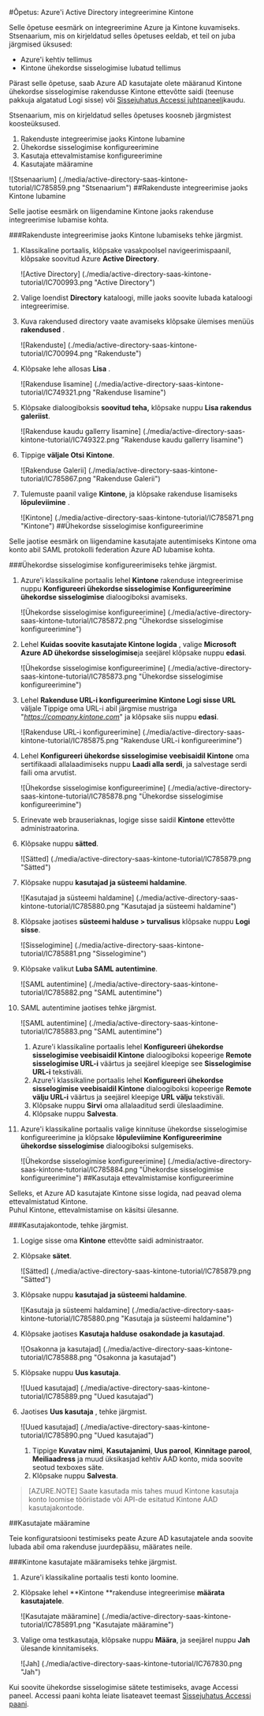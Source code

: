 <properties 
    pageTitle="Õpetus: Azure'i Active Directory integreerimine Kintone | Microsoft Azure'i" 
    description="Saate teada, kuidas lubada ühekordse sisselogimise, automatiseeritud ettevalmistamise ja muud Azure Active Directory Kintone abil!" 
    services="active-directory" 
    authors="jeevansd"  
    documentationCenter="na" 
    manager="femila"/>
<tags 
    ms.service="active-directory" 
    ms.devlang="na" 
    ms.topic="article" 
    ms.tgt_pltfrm="na" 
    ms.workload="identity" 
    ms.date="09/01/2016" 
    ms.author="jeedes" />

#<a name="tutorial-azure-active-directory-integration-with-kintone"></a>Õpetus: Azure'i Active Directory integreerimine Kintone
  
Selle õpetuse eesmärk on integreerimine Azure ja Kintone kuvamiseks.  
Stsenaarium, mis on kirjeldatud selles õpetuses eeldab, et teil on juba järgmised üksused:

-   Azure'i kehtiv tellimus
-   Kintone ühekordse sisselogimise lubatud tellimus
  
Pärast selle õpetuse, saab Azure AD kasutajate olete määranud Kintone ühekordse sisselogimise rakendusse Kintone ettevõtte saidi (teenuse pakkuja algatatud Logi sisse) või [Sissejuhatus Accessi juhtpaneeli](active-directory-saas-access-panel-introduction.md)kaudu.
  
Stsenaarium, mis on kirjeldatud selles õpetuses koosneb järgmistest koosteüksused.

1.  Rakenduste integreerimise jaoks Kintone lubamine
2.  Ühekordse sisselogimise konfigureerimine
3.  Kasutaja ettevalmistamise konfigureerimine
4.  Kasutajate määramine

![Stsenaarium] (./media/active-directory-saas-kintone-tutorial/IC785859.png "Stsenaarium")
##<a name="enabling-the-application-integration-for-kintone"></a>Rakenduste integreerimise jaoks Kintone lubamine
  
Selle jaotise eesmärk on liigendamine Kintone jaoks rakenduse integreerimise lubamise kohta.

###<a name="to-enable-the-application-integration-for-kintone-perform-the-following-steps"></a>Rakenduste integreerimise jaoks Kintone lubamiseks tehke järgmist.

1.  Klassikaline portaalis, klõpsake vasakpoolsel navigeerimispaanil, klõpsake soovitud Azure **Active Directory**.

    ![Active Directory] (./media/active-directory-saas-kintone-tutorial/IC700993.png "Active Directory")

2.  Valige loendist **Directory** kataloogi, mille jaoks soovite lubada kataloogi integreerimise.

3.  Kuva rakendused directory vaate avamiseks klõpsake ülemises menüüs **rakendused** .

    ![Rakenduste] (./media/active-directory-saas-kintone-tutorial/IC700994.png "Rakenduste")

4.  Klõpsake lehe allosas **Lisa** .

    ![Rakenduse lisamine] (./media/active-directory-saas-kintone-tutorial/IC749321.png "Rakenduse lisamine")

5.  Klõpsake dialoogiboksis **soovitud teha,** klõpsake nuppu **Lisa rakendus galeriist**.

    ![Rakenduse kaudu gallerry lisamine] (./media/active-directory-saas-kintone-tutorial/IC749322.png "Rakenduse kaudu gallerry lisamine")

6.  Tippige **väljale Otsi** **Kintone**.

    ![Rakenduse Galerii] (./media/active-directory-saas-kintone-tutorial/IC785867.png "Rakenduse Galerii")

7.  Tulemuste paanil valige **Kintone**, ja klõpsake rakenduse lisamiseks **lõpuleviimine** .

    ![Kintone] (./media/active-directory-saas-kintone-tutorial/IC785871.png "Kintone")
##<a name="configuring-single-sign-on"></a>Ühekordse sisselogimise konfigureerimine
  
Selle jaotise eesmärk on liigendamine kasutajate autentimiseks Kintone oma konto abil SAML protokolli federation Azure AD lubamise kohta.

###<a name="to-configure-single-sign-on-perform-the-following-steps"></a>Ühekordse sisselogimise konfigureerimiseks tehke järgmist.

1.  Azure'i klassikaline portaalis lehel **Kintone** rakenduse integreerimise nuppu **Konfigureeri ühekordse sisselogimise** **Konfigureerimine ühekordse sisselogimise** dialoogiboksi avamiseks.

    ![Ühekordse sisselogimise konfigureerimine] (./media/active-directory-saas-kintone-tutorial/IC785872.png "Ühekordse sisselogimise konfigureerimine")

2.  Lehel **Kuidas soovite kasutajate Kintone logida** , valige **Microsoft Azure AD ühekordse sisselogimise**ja seejärel klõpsake nuppu **edasi**.

    ![Ühekordse sisselogimise konfigureerimine] (./media/active-directory-saas-kintone-tutorial/IC785873.png "Ühekordse sisselogimise konfigureerimine")

3.  Lehel **Rakenduse URL-i konfigureerimine** **Kintone Logi sisse URL** väljale Tippige oma URL-i abil järgmise mustriga "*https://company.kintone.com*" ja klõpsake siis nuppu **edasi**.

    ![Rakenduse URL-i konfigureerimine] (./media/active-directory-saas-kintone-tutorial/IC785875.png "Rakenduse URL-i konfigureerimine")

4.  Lehel **Konfigureeri ühekordse sisselogimise veebisaidil Kintone** oma sertifikaadi allalaadimiseks nuppu **Laadi alla serdi**, ja salvestage serdi faili oma arvutist.

    ![Ühekordse sisselogimise konfigureerimine] (./media/active-directory-saas-kintone-tutorial/IC785878.png "Ühekordse sisselogimise konfigureerimine")

5.  Erinevate web brauseriaknas, logige sisse saidil **Kintone** ettevõtte administraatorina.

6.  Klõpsake nuppu **sätted**.

    ![Sätted] (./media/active-directory-saas-kintone-tutorial/IC785879.png "Sätted")

7.  Klõpsake nuppu **kasutajad ja süsteemi haldamine**.

    ![Kasutajad ja süsteemi haldamine] (./media/active-directory-saas-kintone-tutorial/IC785880.png "Kasutajad ja süsteemi haldamine")

8.  Klõpsake jaotises **süsteemi halduse \> turvalisus** klõpsake nuppu **Logi sisse**.

    ![Sisselogimine] (./media/active-directory-saas-kintone-tutorial/IC785881.png "Sisselogimine")

9.  Klõpsake valikut **Luba SAML autentimine**.

    ![SAML autentimine] (./media/active-directory-saas-kintone-tutorial/IC785882.png "SAML autentimine")

10. SAML autentimine jaotises tehke järgmist.

    ![SAML autentimine] (./media/active-directory-saas-kintone-tutorial/IC785883.png "SAML autentimine")

    1.  Azure'i klassikaline portaalis lehel **Konfigureeri ühekordse sisselogimise veebisaidil Kintone** dialoogiboksi kopeerige **Remote sisselogimise URL-i** väärtus ja seejärel kleepige see **Sisselogimise URL-i** tekstiväli.
    2.  Azure'i klassikaline portaalis lehel **Konfigureeri ühekordse sisselogimise veebisaidil Kintone** dialoogiboksi kopeerige **Remote välju URL-i** väärtus ja seejärel kleepige **URL välju** tekstiväli.
    3.  Klõpsake nuppu **Sirvi** oma allalaaditud serdi üleslaadimine.
    4.  Klõpsake nuppu **Salvesta**.

11. Azure'i klassikaline portaalis valige kinnituse ühekordse sisselogimise konfigureerimine ja klõpsake **lõpuleviimine** **Konfigureerimine ühekordse sisselogimise** dialoogiboksi sulgemiseks.

    ![Ühekordse sisselogimise konfigureerimine] (./media/active-directory-saas-kintone-tutorial/IC785884.png "Ühekordse sisselogimise konfigureerimine")
##<a name="configuring-user-provisioning"></a>Kasutaja ettevalmistamise konfigureerimine
  
Selleks, et Azure AD kasutajate Kintone sisse logida, nad peavad olema ettevalmistatud Kintone.  
Puhul Kintone, ettevalmistamise on käsitsi ülesanne.

###<a name="to-provision-a-user-accounts-perform-the-following-steps"></a>Kasutajakontode, tehke järgmist.

1.  Logige sisse oma **Kintone** ettevõtte saidi administraator.

2.  Klõpsake **sätet**.

    ![Sätted] (./media/active-directory-saas-kintone-tutorial/IC785879.png "Sätted")

3.  Klõpsake nuppu **kasutajad ja süsteemi haldamine**.

    ![Kasutaja ja süsteemi haldamine] (./media/active-directory-saas-kintone-tutorial/IC785880.png "Kasutaja ja süsteemi haldamine")

4.  Klõpsake jaotises **Kasutaja halduse** **osakondade ja kasutajad**.

    ![Osakonna ja kasutajad] (./media/active-directory-saas-kintone-tutorial/IC785888.png "Osakonna ja kasutajad")

5.  Klõpsake nuppu **Uus kasutaja**.

    ![Uued kasutajad] (./media/active-directory-saas-kintone-tutorial/IC785889.png "Uued kasutajad")

6.  Jaotises **Uus kasutaja** , tehke järgmist.

    ![Uued kasutajad] (./media/active-directory-saas-kintone-tutorial/IC785890.png "Uued kasutajad")

    1.  Tippige **Kuvatav nimi**, **Kasutajanimi**, **Uus parool**, **Kinnitage parool**, **Meiliaadress** ja muud üksikasjad kehtiv AAD konto, mida soovite seotud texboxes säte.
    2.  Klõpsake nuppu **Salvesta**.

>[AZURE.NOTE] Saate kasutada mis tahes muud Kintone kasutaja konto loomise tööriistade või API-de esitatud Kintone AAD kasutajakontode.

##<a name="assigning-users"></a>Kasutajate määramine
  
Teie konfiguratsiooni testimiseks peate Azure AD kasutajatele anda soovite lubada abil oma rakenduse juurdepääsu, määrates neile.

###<a name="to-assign-users-to-kintone-perform-the-following-steps"></a>Kintone kasutajate määramiseks tehke järgmist.

1.  Azure'i klassikaline portaalis testi konto loomine.

2.  Klõpsake lehel **Kintone **rakenduse integreerimise **määrata kasutajatele**.

    ![Kasutajate määramine] (./media/active-directory-saas-kintone-tutorial/IC785891.png "Kasutajate määramine")

3.  Valige oma testkasutaja, klõpsake nuppu **Määra**, ja seejärel nuppu **Jah** ülesande kinnitamiseks.

    ![Jah] (./media/active-directory-saas-kintone-tutorial/IC767830.png "Jah")
  
Kui soovite ühekordse sisselogimise sätete testimiseks, avage Accessi paneel. Accessi paani kohta leiate lisateavet teemast [Sissejuhatus Accessi paani](active-directory-saas-access-panel-introduction.md).